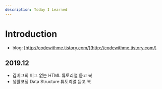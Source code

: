 ```yaml
---
description: Today I Learned
---
```


# Introduction

* blog: [http://codewithme.tistory.com/](http://codewithme.tistory.com/)

## 2019.12

* 김버그의 버그 없는 HTML 튜토리얼 듣고 복
* 생활코딩 Data Structure 튜토리얼 듣고 복



